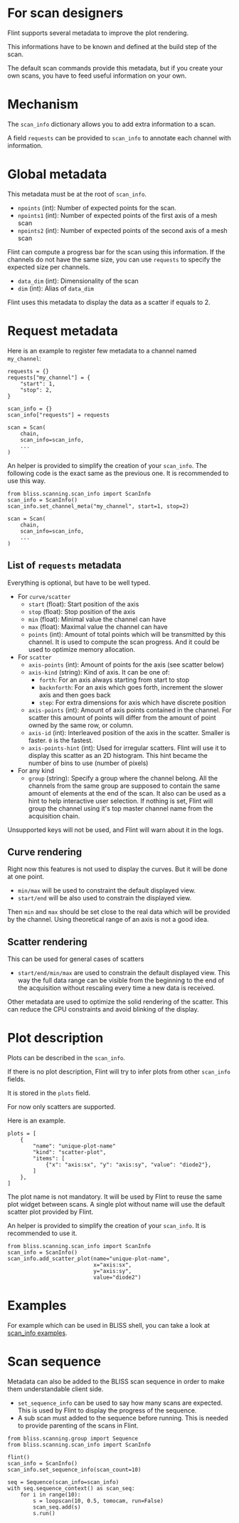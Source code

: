 
# For scan designers

Flint supports several metadata to improve the plot rendering.

This informations have to be known and defined at the build step of the scan.

The default scan commands provide this metadata, but if you create your own
scans, you have to feed useful information on your own.

# Mechanism

The `scan_info` dictionary allows you to add extra information to a scan.

A field `requests` can be provided to `scan_info` to annotate each channel with
information.

# Global metadata

This metadata must be at the root of `scan_info`.

- `npoints` (int): Number of expected points for the scan.
- `npoints1` (int): Number of expected points of the first axis of a mesh scan
- `npoints2` (int): Number of expected points of the second axis of a mesh scan

Flint can compute a progress bar for the scan using this information. If the
channels do not have the same size, you can use `requests` to specify the expected
size per channels.

- `data_dim` (int): Dimensionality of the scan
- `dim` (int): Alias of `data_dim`

Flint uses this metadata to display the data as a scatter if equals to 2.

# Request metadata

Here is an example to register few metadata to a channel named `my_channel`:
```
requests = {}
requests["my_channel"] = {
    "start": 1,
    "stop": 2,
}

scan_info = {}
scan_info["requests"] = requests

scan = Scan(
    chain,
    scan_info=scan_info,
    ...
)
```

An helper is provided to simplify the creation of your `scan_info`. The
following code is the exact same as the previous one. It is recommended to use
this way.

```
from bliss.scanning.scan_info import ScanInfo
scan_info = ScanInfo()
scan_info.set_channel_meta("my_channel", start=1, stop=2)

scan = Scan(
    chain,
    scan_info=scan_info,
    ...
)
```

## List of `requests` metadata

Everything is optional, but have to be well typed.

- For `curve/scatter`
    - `start` (float): Start position of the axis
    - `stop` (float): Stop position of the axis
    - `min` (float): Minimal value the channel can have
    - `max` (float): Maximal value the channel can have
    - `points` (int): Amount of total points which will be transmitted by this
                      channel. It is used to compute the scan progress. And it
                      could be used to optimize memory allocation.
- For `scatter`
    - `axis-points` (int): Amount of points for the axis (see scatter below)
    - `axis-kind` (string): Kind of axis. It can be one of:
        - `forth`: For an axis always starting from start to stop
        - `backnforth`: For an axis which goes forth, increment the slower axis
                        and then goes back
        - `step`: For extra dimensions for axis which have discrete position
    - `axis-points` (int): Amount of axis points contained in the channel.
                           For scatter this amount of points will differ from
                           the amount of point owned by the same row, or column.
    - `axis-id` (int): Interleaved position of the axis in the scatter.
                       Smaller is faster. `0` is the fastest.
    - `axis-points-hint` (int): Used for irregular scatters. Flint will use it
                                to display this scatter as an 2D histogram.
                                This hint became the number of bins to use
                                (number of pixels)
- For any kind
    - `group` (string): Specify a group where the channel belong. All the
                        channels from the same group are supposed to contain the
                        same amount of elements at the end of the scan. It also
                        can be used as a hint to help interactive user selection.
                        If nothing is set, Flint will group the channel using
                        it's top master channel name from the acquisition chain.

Unsupported keys will not be used, and Flint will warn about it in the logs.

## Curve rendering

Right now this features is not used to display the curves. But it will be
done at one point.

- `min/max` will be used to constraint the default displayed view.
- `start/end` will be also used to constrain the displayed view.

Then `min` and `max` should be set close to the real data which will be provided
by the channel. Using theoretical range of an axis is not a good idea.

## Scatter rendering

This can be used for general cases of scatters

- `start/end/min/max` are used to constrain the default displayed view. This way
  the full data range can be visible from the beginning to the end of the
  acquisition without rescaling every time a new data is received.

Other metadata are used to optimize the solid rendering of the scatter. This
can reduce the CPU constraints and avoid blinking of the display.

# Plot description

Plots can be described in the `scan_info`.

If there is no plot description, Flint will try to infer plots from other
`scan_info` fields.

It is stored in the `plots` field.

For now only scatters are supported.

Here is an example.
```
plots = [
    {
        "name": "unique-plot-name"
        "kind": "scatter-plot",
        "items": [
            {"x": "axis:sx", "y": "axis:sy", "value": "diode2"},
        ]
    },
]
```

The plot name is not mandatory. It will be used by Flint to reuse the same plot
widget between scans. A single plot without name will use the default scatter
plot provided by Flint.

An helper is provided to simplify the creation of your `scan_info`. It is
recommended to use it.

```
from bliss.scanning.scan_info import ScanInfo
scan_info = ScanInfo()
scan_info.add_scatter_plot(name="unique-plot-name",
                           x="axis:sx",
                           y="axis:sy",
                           value="diode2")
```

# Examples

For example which can be used in BLISS shell, you can take a look at
[scan_info examples](flint_scan_info_examples.md).

# Scan sequence

Metadata can also be added to the BLISS scan sequence in order
to make them understandable client side.

- `set_sequence_info` can be used to say how many scans are expected. This is
  used by Flint to display the progress of the sequence.
- A sub scan must added to the sequence before running. This is needed to
  provide parenting of the scans in Flint.

```
from bliss.scanning.group import Sequence
from bliss.scanning.scan_info import ScanInfo

flint()
scan_info = ScanInfo()
scan_info.set_sequence_info(scan_count=10)

seq = Sequence(scan_info=scan_info)
with seq.sequence_context() as scan_seq:
    for i in range(10):
        s = loopscan(10, 0.5, tomocam, run=False)
        scan_seq.add(s)
        s.run()
```
